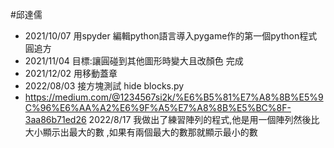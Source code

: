 #邱達儒

- 2021/10/07 用spyder 編輯python語言導入pygame作的第一個python程式  圓追方
- 2021/11/04 目標:讓圓碰到其他圖形時變大且改顏色    完成
- 2021/12/02 用移動蓋章
- 2022/08/03 接方塊測試 hide blocks.py
- https://medium.com/@1234567si2k/%E6%B5%81%E7%A8%8B%E5%9C%96%E6%AA%A2%E6%9F%A5%E7%A8%8B%E5%BC%8F-3aa86b71ed26
2022/8/17 我做出了練習陣列的程式,他是用一個陣列然後比大小顯示出最大的數 ,如果有兩個最大的數那就顯示最小的數
